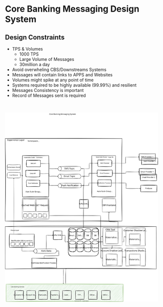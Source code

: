 # Core Banking Messaging Design System

## Design Constraints
* TPS & Volumes
    * 1000 TPS 
    * Large Volume of Messages
    * 30million a day
* Avoid overwheling CBS/Downstreams Systems
* Messages will contain links to APPS and Websites
* Volumes might spike at any point of time
* Systems required to be highly available (99.99%) and resilient
* Messages Consistency is important 
* Record of Messages sent is required

<br><br>
<img src="./design/messaging_system_final.drawio.svg">